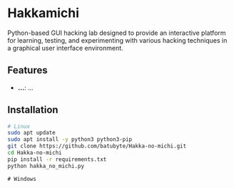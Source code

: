 # Hakkamichi

Python-based GUI hacking lab designed to provide an interactive platform for learning, testing, and experimenting with various hacking techniques in a graphical user interface environment.

## Features

- **...**: ...

## Installation

```bash
# Linux
sudo apt update
sudo apt install -y python3 python3-pip
git clone https://github.com/batubyte/Hakka-no-michi.git
cd Hakka-no-michi
pip install -r requirements.txt
python hakka_no_michi.py
```

```batch
# Windows

```
